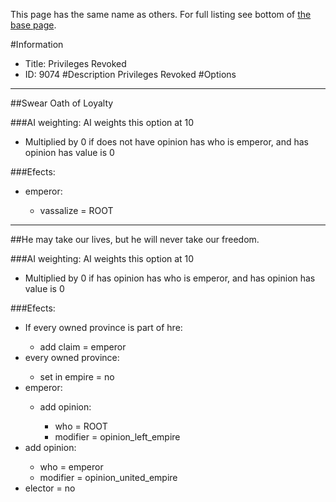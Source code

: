 This page has the same name as others. For full listing see bottom of [the base page](privileges_revoked.md).

#Information
 - Title: Privileges Revoked
 - ID: 9074
#Description
Privileges Revoked
#Options

___
##Swear Oath of Loyalty

###AI weighting:
AI weights this option at 10
 - Multiplied by 0 if does not have opinion has who is emperor, and has opinion has value is 0


###Efects:<ul><li>emperor:</li><ul><li>vassalize = ROOT</li></ul></ul>

___
##He may take our lives, but he will never take our freedom.

###AI weighting:
AI weights this option at 10
 - Multiplied by 0 if has opinion has who is emperor, and has opinion has value is 0


###Efects:<ul><li>If every owned province is part of hre:</li><ul><li>add claim = emperor</li></ul><li>every owned province:</li><ul><li>set in empire = no</li></ul><li>emperor:</li><ul><li>add opinion:</li><ul><li>who = ROOT</li><li>modifier = opinion_left_empire</li></ul></ul><li>add opinion:</li><ul><li>who = emperor</li><li>modifier = opinion_united_empire</li></ul><li>elector = no</li></ul>
